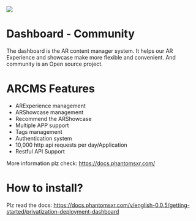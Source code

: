 ![](https://gblobscdn.gitbook.com/assets%2F-MUvz4Bc8AiCxzYYqnu0%2F-MkdcGODsSupxcGkEOok%2F-Mkdchbo8jWr2ztS_z6y%2FCommunity-Dashboard.jpg?alt=media&token=dc8ec4c8-cfd3-4c33-bfc3-f10fa3837d0d)

# Dashboard - Community
The dashboard is the AR content manager system. It helps our AR Experience and showcase make more flexible and convenient. And community is an Open source project.

# ARCMS Features
- ARExperience management
- ARShowcase management
- Recommend the ARShowcase
- Multiple APP support
- Tags management
- Authentication system
- 10,000 http api requests per day/Application
- Restful API Support

More information plz check: https://docs.phantomsxr.com/

# How to install?
Plz read the docs: https://docs.phantomsxr.com/v/english-0.0.5/getting-started/privatization-deployment-dashboard